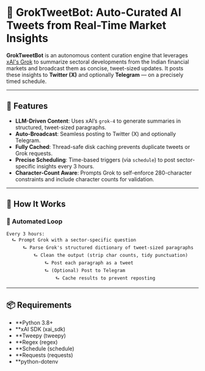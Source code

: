 # 🧠 GrokTweetBot: Auto-Curated AI Tweets from Real-Time Market Insights

**GrokTweetBot** is an autonomous content curation engine that leverages [xAI's Grok](https://x.ai) to summarize sectoral developments from the Indian financial markets and broadcast them as concise, tweet-sized updates. It posts these insights to **Twitter (X)** and optionally **Telegram** — on a precisely timed schedule.

---

## 🚀 Features

- **LLM-Driven Content**: Uses xAI’s `grok-4` to generate summaries in structured, tweet-sized paragraphs.
- **Auto-Broadcast**: Seamless posting to Twitter (X) and optionally Telegram.
- **Fully Cached**: Thread-safe disk caching prevents duplicate tweets or Grok requests.
- **Precise Scheduling**: Time-based triggers (via `schedule`) to post sector-specific insights every 3 hours.
- **Character-Count Aware**: Prompts Grok to self-enforce 280-character constraints and include character counts for validation.

---

## 🧩 How It Works

### 🔁 Automated Loop

```text
Every 3 hours:
  ⮑ Prompt Grok with a sector-specific question
      ⮑ Parse Grok's structured dictionary of tweet-sized paragraphs
          ⮑ Clean the output (strip char counts, tidy punctuation)
              ⮑ Post each paragraph as a tweet
              ⮑ (Optional) Post to Telegram
                  ⮑ Cache results to prevent reposting
```
---

## 📦 Requirements

- **Python 3.8+
- **xAI SDK (xai_sdk)
- **Tweepy (tweepy)
- **Regex (regex)
- **Schedule (schedule)
- **Requests (requests)
- **python-dotenv

